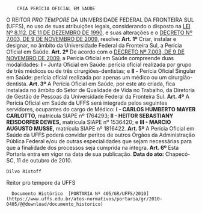         CRIA PERÍCIA OFICIAL EM SAÚDE  

 O REITOR *PRO TEMPORE*  DA UNIVERSIDADE FEDERAL DA FRONTEIRA SUL (UFFS), no uso de suas atribuições legais, considerando o disposto na [LEI Nº 8.112, DE 11 DE DEZEMBRO DE 1990](http://www.planalto.gov.br/ccivil_03/LEIS/L8112cons.htm), e suas alterações e o [DECRETO Nº 7.003, DE 9 DE NOVEMBRO DE 2009](http://www.planalto.gov.br/ccivil_03/_Ato2007-2010/2009/Decreto/D7003.htm), resolve:   **Art. 1º**  Criar, instalar e designar, no âmbito da Universidade Federal da Fronteira Sul, a Perícia Oficial em Saúde.   **Art. 2º**  De acordo com o [DECRETO Nº 7.003, DE 9 DE NOVEMBRO DE 2009](http://www.planalto.gov.br/ccivil_03/_Ato2007-2010/2009/Decreto/D7003.htm), a Perícia Oficial em Saúde compreende duas modalidades: **I -**  Junta Oficial em Saúde: perícia oficial realizada por grupo de três médicos ou de três cirurgiões-dentistas; e **II -**  Perícia Oficial Singular em Saúde: perícia oficial realizada por apenas um médico ou um cirurgião-dentista.   **Art. 3º**  A Perícia Oficial em Saúde, por este ato criada, fica instalada no âmbito do Setor de Qualidade de Vida no Trabalho, da Diretoria de Gestão de Pessoas da Universidade Federal da Fronteira Sul.   **Art. 4º**  A Perícia Oficial em Saúde da UFFS será integrada pelos seguintes servidores, ocupantes do cargo de Médico: **I - CARLOS HUMBERTO MAYER CARLOTTO,**  matrícula SIAPE nº 1764293; **II - HEITOR SEBASTIANY REISDORFER DEWES,**  matrícula SIAPE nº 1536420; e **III - MARCIO AUGUSTO MUSSE,**  matrícula SIAPE nº 1816422.   **Art. 5º**  A Perícia Oficial em Saúde da UFFS poderá convidar peritos de outros Órgãos da Administração Pública Federal e/ou de outras especialidades que sejam necessárias para que a finalidade dos processos seja cumprida na íntegra.   **Art. 6º**  Esta Portaria entra em vigor na data de sua publicação.        **Data do ato:** Chapecó-SC, 11 de outubro de 2010.   
 

    Dilvo Ristoff   
 Reitor pro tempore da UFFS 

      Documento Histórico  [PORTARIA Nº 405/GR/UFFS/2010](https://www.uffs.edu.br/atos-normativos/portaria/gr/2010-0405/@@download/documento_historico)     
      